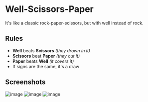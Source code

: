# Well-Scissors-Paper

It's like a classic rock-paper-scissors, but with well instead of rock.

## Rules

- **Well** beats **Scissors** *(they drown in it)*
- **Scissors** beat **Paper** *(they cut it)*
- **Paper** beats **Well** *(it covers it)*
- If signs are the same, it's a draw

## Screenshots

![image](https://github.com/user-attachments/assets/f74b6ad4-feae-490b-874e-034d71aacfaf)
![image](https://github.com/user-attachments/assets/643e519a-4992-4345-9ce8-9c36ea1fa6ab)
![image](https://github.com/user-attachments/assets/a3ff4790-90a0-450c-8964-b8cb8d214464)
